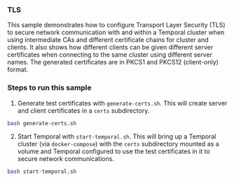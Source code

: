 ### TLS
This sample demonstrates how to configure Transport Layer Security (TLS) to secure network communication with and within a Temporal cluster when using intermediate CAs and different certificate chains for cluster and clients.
It also shows how different clients can be given different server certificates when connecting to the same cluster using different server names.
The generated certificates are in PKCS1 and PKCS12 (client-only) format.

### Steps to run this sample
1. Generate test certificates with `generate-certs.sh`. This will create server and client certificates in a `certs` subdirectory.

```bash
bash generate-certs.sh
```

2. Start Temporal with `start-temporal.sh`. This will bring up a Temporal cluster (via `docker-compose`) with the `certs` subdirectory mounted as a volume and Temporal configured to use the test certificates in it to secure network communications.

```bash
bash start-temporal.sh
```

